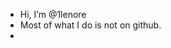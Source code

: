 - Hi, I’m @1lenore
- Most of what I do is not on github.
- 
<!---
1lenore/1lenore is a ✨ special ✨ repository because its `README.md` (this file) appears on your GitHub profile.
You can click the Preview link to take a look at your changes.
--->
